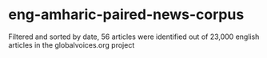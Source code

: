 # eng-amharic-paired-news-corpus
Filtered and sorted by date, 56 articles were identified out of 23,000 english articles in the globalvoices.org project
